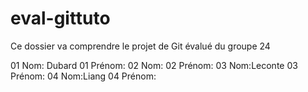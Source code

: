 # eval-gittuto
 Ce dossier va comprendre le projet de Git évalué du groupe 24

01 Nom: Dubard
01 Prénom:
02 Nom:
02 Prénom:
03 Nom:Leconte
03 Prénom:
04 Nom:Liang
04 Prénom: